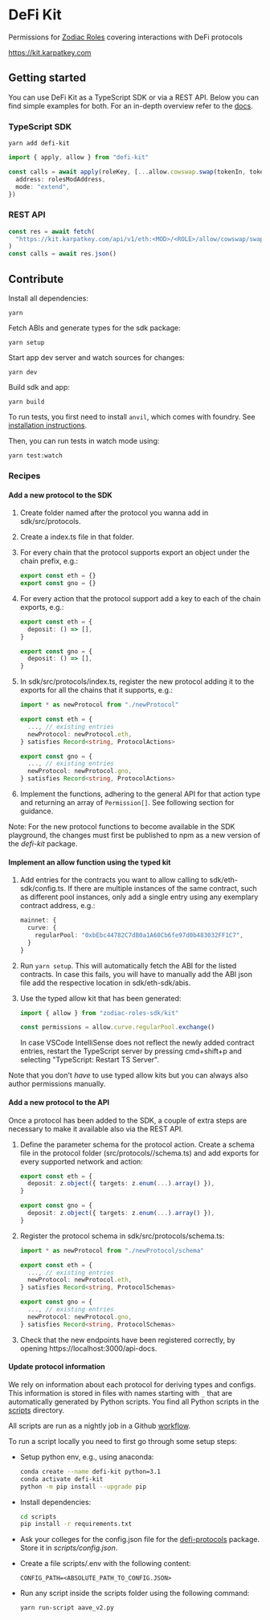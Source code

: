# DeFi Kit

Permissions for [Zodiac Roles](https://github.com/gnosis/zodiac-modifier-roles) covering interactions with DeFi protocols

https://kit.karpatkey.com

## Getting started

You can use DeFi Kit as a TypeScript SDK or via a REST API.
Below you can find simple examples for both.
For an in-depth overview refer to the [docs](https://kit.karpatkey.com/learn).

### TypeScript SDK

```
yarn add defi-kit
```

```typescript
import { apply, allow } from "defi-kit"

const calls = await apply(roleKey, [...allow.cowswap.swap(tokenIn, tokenOut)], {
  address: rolesModAddress,
  mode: "extend",
})
```

### REST API

```typescript
const res = await fetch(
  "https://kit.karpatkey.com/api/v1/eth:<MOD>/<ROLE>/allow/cowswap/swap?sell=<TOKEN_IN>&buy=<TOKEN_OUT>"
)
const calls = await res.json()
```

## Contribute

Install all dependencies:

```
yarn
```

Fetch ABIs and generate types for the sdk package:

```
yarn setup
```

Start app dev server and watch sources for changes:

```
yarn dev
```

Build sdk and app:

```
yarn build
```

To run tests, you first need to install `anvil`, which comes with foundry. See [installation instructions](https://book.getfoundry.sh/getting-started/installation).

Then, you can run tests in watch mode using:

```
yarn test:watch
```

### Recipes

#### Add a new protocol to the SDK

1. Create folder named after the protocol you wanna add in sdk/src/protocols.
2. Create a index.ts file in that folder.
3. For every chain that the protocol supports export an object under the chain prefix, e.g.:
   ```typescript
   export const eth = {}
   export const gno = {}
   ```
4. For every action that the protocol support add a key to each of the chain exports, e.g.:

   ```typescript
   export const eth = {
     deposit: () => [],
   }

   export const gno = {
     deposit: () => [],
   }
   ```

5. In sdk/src/protocols/index.ts, register the new protocol adding it to the exports for all the chains that it supports, e.g.:

   ```typescript
   import * as newProtocol from "./newProtocol"

   export const eth = {
     ..., // existing entries
     newProtocol: newProtocol.eth,
   } satisfies Record<string, ProtocolActions>

   export const gno = {
     ..., // existing entries
     newProtocol: newProtocol.gno,
   } satisfies Record<string, ProtocolActions>
   ```

6. Implement the functions, adhering to the general API for that action type and returning an array of `Permission[]`. See following section for guidance.

Note: For the new protocol functions to become available in the SDK playground, the changes must first be published to npm as a new version of the _defi-kit_ package.

#### Implement an allow function using the typed kit

1. Add entries for the contracts you want to allow calling to sdk/eth-sdk/config.ts. If there are multiple instances of the same contract, such as different pool instances, only add a single entry using any exemplary contract address, e.g.:
   ```typescript
   mainnet: {
     curve: {
       regularPool: "0xbEbc44782C7dB0a1A60Cb6fe97d0b483032FF1C7",
     }
   }
   ```
2. Run `yarn setup`. This will automatically fetch the ABI for the listed contracts. In case this fails, you will have to manually add the ABI json file add the respective location in sdk/eth-sdk/abis.
3. Use the typed allow kit that has been generated:

   ```typescript
   import { allow } from "zodiac-roles-sdk/kit"

   const permissions = allow.curve.regularPool.exchange()
   ```

   In case VSCode IntelliSense does not reflect the newly added contract entries, restart the TypeScript server by pressing cmd+shift+p and selecting "TypeScript: Restart TS Server".

Note that you don't _have_ to use typed allow kits but you can always also author permissions manually.

#### Add a new protocol to the API

Once a protocol has been added to the SDK, a couple of extra steps are necessary to make it available also via the REST API.

1. Define the parameter schema for the protocol action. Create a schema file in the protocol folder (src/protocols/<name>/schema.ts) and add exports for every supported network and action:

   ```typescript
   export const eth = {
     deposit: z.object({ targets: z.enum(...).array() }),
   }

   export const gno = {
     deposit: z.object({ targets: z.enum(...).array() }),
   }
   ```

2. Register the protocol schema in sdk/src/protocols/schema.ts:

   ```typescript
   import * as newProtocol from "./newProtocol/schema"

   export const eth = {
     ..., // existing entries
     newProtocol: newProtocol.eth,
   } satisfies Record<string, ProtocolSchemas>

   export const gno = {
     ..., // existing entries
     newProtocol: newProtocol.gno,
   } satisfies Record<string, ProtocolSchemas>
   ```

3. Check that the new endpoints have been registered correctly, by opening https://localhost:3000/api-docs.

#### Update protocol information

We rely on information about each protocol for deriving types and configs. This information is stored in files with names starting with `_` that are automatically generated by Python scripts. You find all Python scripts in the [scripts](/scripts) directory.

All scripts are run as a nightly job in a Github [workflow](.github/workflows/nightly.yml).

To run a script locally you need to first go through some setup steps:

- Setup python env, e.g., using anaconda:
  ```bash
  conda create --name defi-kit python=3.1
  conda activate defi-kit
  python -m pip install --upgrade pip
  ```
- Install dependencies:

  ```bash
  cd scripts
  pip install -r requirements.txt
  ```

- Ask your colleges for the config.json file for the [defi-protocols](https://github.com/KarpatkeyDAO/defi-protocols) package. Store it in _scripts/config.json_.
- Create a file scripts/.env with the following content:
  ```
  CONFIG_PATH=<ABSOLUTE_PATH_TO_CONFIG.JSON>
  ```
- Run any script inside the scripts folder using the following command:
  ```bash
  yarn run-script aave_v2.py
  ```
